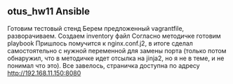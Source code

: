 ## otus_hw11 Ansible
Готовим тестовый стенд
Берем предложенный vagrantfile, разворачиваем.
Создаем inventory файл
Согласно методичке готовим playbook
Пришлось помучится к nginx.conf.j2, 
в итоге сделал самостоятельно с нужной переменной для замены порта (только потом обнаружил, что в методичке идет отсылка на jinja2, но я не в теме, и не понимал что это).
Все завелось, страничка доступна по адресу http://192.168.11.150:8080
